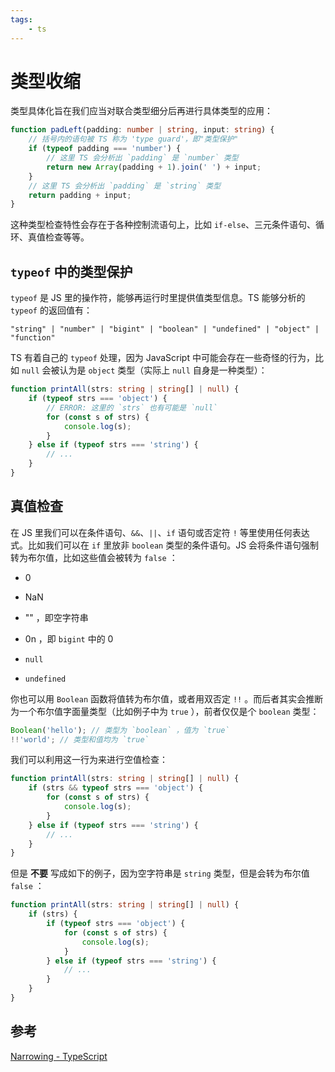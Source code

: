 ```yaml
---
tags:
    - ts
---
```


# 类型收缩

类型具体化旨在我们应当对联合类型细分后再进行具体类型的应用：

```ts
function padLeft(padding: number | string, input: string) {
    // 括号内的语句被 TS 称为 'type guard'，即"类型保护"
    if (typeof padding === 'number') {
        // 这里 TS 会分析出 `padding` 是 `number` 类型
        return new Array(padding + 1).join(' ') + input;
    }
    // 这里 TS 会分析出 `padding` 是 `string` 类型
    return padding + input;
}
```

这种类型检查特性会存在于各种控制流语句上，比如 `if-else`、三元条件语句、循环、真值检查等等。

## `typeof` 中的类型保护

`typeof` 是 JS 里的操作符，能够再运行时里提供值类型信息。TS 能够分析的 `typeof` 的返回值有：

    "string" | "number" | "bigint" | "boolean" | "undefined" | "object" | "function"

TS 有着自己的 `typeof` 处理，因为 JavaScript 中可能会存在一些奇怪的行为，比如 `null` 会被认为是 `object` 类型（实际上 `null` 自身是一种类型）：

```ts
function printAll(strs: string | string[] | null) {
    if (typeof strs === 'object') {
        // ERROR: 这里的 `strs` 也有可能是 `null`
        for (const s of strs) {
            console.log(s);
        }
    } else if (typeof strs === 'string') {
        // ...
    }
}
```

## 真值检查

在 JS 里我们可以在条件语句、`&&`、`||`、`if` 语句或否定符 `!` 等里使用任何表达式。比如我们可以在 `if` 里放非 `boolean` 类型的条件语句。JS 会将条件语句强制转为布尔值，比如这些值会被转为 `false` ：

-   0

-   NaN

-   "" ，即空字符串

-   0n ，即 `bigint` 中的 0

-   `null`

-   `undefined`

你也可以用 `Boolean` 函数将值转为布尔值，或者用双否定 `!!` 。而后者其实会推断为一个布尔值字面量类型（比如例子中为 `true` ），前者仅仅是个 `boolean` 类型：

```ts
Boolean('hello'); // 类型为 `boolean` ，值为 `true`
!!'world'; // 类型和值均为 `true`
```

我们可以利用这一行为来进行空值检查：

```ts {2}
function printAll(strs: string | string[] | null) {
    if (strs && typeof strs === 'object') {
        for (const s of strs) {
            console.log(s);
        }
    } else if (typeof strs === 'string') {
        // ...
    }
}
```

但是 **不要** 写成如下的例子，因为空字符串是 `string` 类型，但是会转为布尔值 `false` ：

```ts {2}
function printAll(strs: string | string[] | null) {
    if (strs) {
        if (typeof strs === 'object') {
            for (const s of strs) {
                console.log(s);
            }
        } else if (typeof strs === 'string') {
            // ...
        }
    }
}
```

## 参考

[Narrowing - TypeScript](https://www.typescriptlang.org/docs/handbook/2/narrowing.html)
